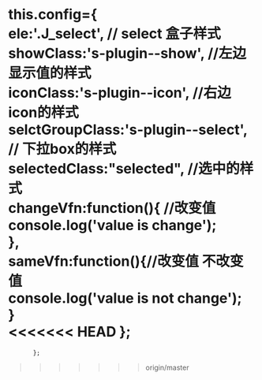 this.config={  
               ele:'.J_select',  // select 盒子样式  
               showClass:'s-plugin--show', //左边显示值的样式  
               iconClass:'s-plugin--icon',  //右边icon的样式  
                selctGroupClass:'s-plugin--select',  // 下拉box的样式  
               selectedClass:"selected",  //选中的样式  
               changeVfn:function(){  //改变值  
                   console.log('value is change');  
               },  
               sameVfn:function(){//改变值 不改变值  
                   console.log('value is not change');  
               }  
<<<<<<< HEAD
           };  
=======
           };  
>>>>>>> origin/master
